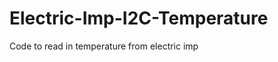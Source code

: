 Electric-Imp-I2C-Temperature
============================

Code to read in temperature from electric imp
